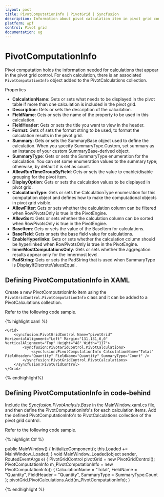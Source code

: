 ```yaml
---
layout: post
title: PivotComputationInfo | PivotGrid | Syncfusion
description: Information about pivot calculation item in pivot grid control which allows to define various properties of PivotComputationInfo.
platform: wpf
control: Pivot grid
documentation: ug
---
```


# PivotComputationInfo

Pivot computation holds the information needed for calculations that appear in the pivot grid control. For each calculation, there is an associated `PivotComputationInfo` object added to the PivotCalculations collection.

Properties

* **CalculationName**: Gets or sets what needs to be displayed in the pivot table if more than one calculation is included in the pivot grid.
* **Description**: Gets or sets the description of the calculation.
* **FieldName**: Gets or sets the name of the property to be used in this calculation.
* **FieldHeader**: Gets or sets the title you want to view in the header.
* **Format**: Gets of sets the format string to be used, to format the calculation results in the pivot grid.
* **Summary**: Gets or sets the SummaryBase object used to define the calculation. When you specify SummaryType.Custom, set summary as an instance of your custom SummaryBase-derived object.
* **SummaryType**: Gets or sets the SummaryType enumeration for the calculation. You can set some enumeration values to the summary type; otherwise, by default it is set as count.
* **AllowRunTimeGroupByField**: Gets or sets the value to enable/disable grouping for the pivot item.
* **DisplayOption**: Gets or sets the calculation values to be displayed in pivot grid.
* **CalculationType**: Gets or sets the CalculationType enumeration for this computation object and defines how to make the computational objects in pivot grid visible.
* **AllowFilter**: Gets or sets whether the calculation column can be filtered when RowPivotsOnly is true in the PivotEngine.
* **AllowSort**: Gets or sets whether the calculation column can be sorted when RowPivotsOnly is true in the PivotEngine.
* **BaseItem**: Gets or sets the value of the BaseItem for calculations.
* **BaseField**: Gets or sets the base field value for calculations.
* **EnableHyperlinks**: Gets or sets whether the calculation column should be hyperlinked when RowPivotsOnly is true in the PivotEngine.
* **InnerMostComputationsOnly**: Gets or sets whether the aggregation results appear only for the innermost level.
* **PadString**: Gets or sets the PadString that is used when SummaryType is DisplayIfDiscreteValuesEqual.

## Defining PivotComputationInfo in XAML

Create a new PivotComputationInfo item using the `PivotGridControl.PivotComputationInfo` class and it can be added to a PivotCalculations collection.

Refer to the following code sample.

{% highlight xaml %}

    <Grid>
        <syncfusion:PivotGridControl Name="pivotGrid" HorizontalAlignment="Left" Margin="131,131,0,0" VerticalAlignment="Top" Height="48" Width="117">
            <syncfusion:PivotGridControl.PivotCalculations>
                <syncfusion:PivotComputationInfo CalculationName="Total" FieldHeader="Quantity" FieldName="Quantity" SummaryType="Count" />
            </syncfusion:PivotGridControl.PivotCalculations>
        </syncfusion:PivotGridControl>
    </Grid>

{% endhighlight%}

## Defining PivotComputationInfo in code-behind

Include the *Syncfusion.PivotAnalysis.Base* in the MainWindow.xaml.cs file, and then define the PivotComputationInfo's for each calculation items. Add the defined PivotComputationInfo's to PivotCalculations collection of the pivot grid control.

Refer to the following code sample.

{% highlight C# %}

public MainWindow() {
    InitializeComponent();
    this.Loaded += MainWindow_Loaded;
}
void MainWindow_Loaded(object sender, RoutedEventArgs e) {
    PivotGridControl pivotGrid = new PivotGridControl();
    PivotComputationInfo m_PivotComputationInfo = new PivotComputationInfo() {
        CalculationName = "Total", FieldName = "Quantity", FieldHeader = "Quantity", SummaryType = SummaryType.Count
    };
    pivotGrid.PivotCalculations.Add(m_PivotComputationInfo);
}

{% endhighlight %}